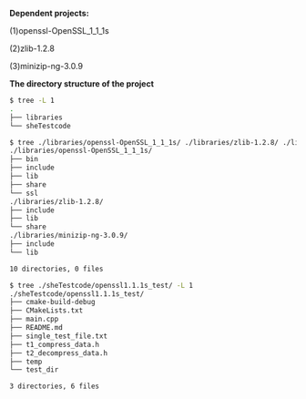 **Dependent projects:**

(1)openssl-OpenSSL_1_1_1s

(2)zlib-1.2.8

(3)minizip-ng-3.0.9



**The directory structure of the project**

```bash
$ tree -L 1
.
├── libraries
└── sheTestcode

$ tree ./libraries/openssl-OpenSSL_1_1_1s/ ./libraries/zlib-1.2.8/ ./libraries/minizip-ng-3.0.9/ -L 1
./libraries/openssl-OpenSSL_1_1_1s/
├── bin
├── include
├── lib
├── share
└── ssl
./libraries/zlib-1.2.8/
├── include
├── lib
└── share
./libraries/minizip-ng-3.0.9/
├── include
└── lib

10 directories, 0 files

$ tree ./sheTestcode/openssl1.1.1s_test/ -L 1
./sheTestcode/openssl1.1.1s_test/
├── cmake-build-debug
├── CMakeLists.txt
├── main.cpp
├── README.md
├── single_test_file.txt
├── t1_compress_data.h
├── t2_decompress_data.h
├── temp
└── test_dir

3 directories, 6 files
```



